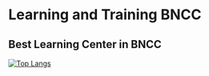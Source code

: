 # Learning and Training BNCC
## Best Learning Center in BNCC

<!---
lntbncc/lntbncc is a ✨ special ✨ repository because its `README.md` (this file) appears on your GitHub profile.
You can click the Preview link to take a look at your changes.
--->

[![Top Langs](https://github-readme-stats.vercel.app/api/top-langs/?username=lntbncc)](https://github.com/anuraghazra/github-readme-stats)
